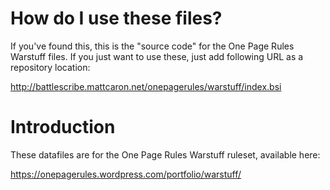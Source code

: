 How do I use these files?
=========================

If you've found this, this is the "source code" for the One Page Rules
Warstuff files. If you just want to use these, just add following URL
as a repository location:

http://battlescribe.mattcaron.net/onepagerules/warstuff/index.bsi


Introduction
=============

These datafiles are for the One Page Rules Warstuff ruleset, available
here:

https://onepagerules.wordpress.com/portfolio/warstuff/
